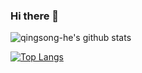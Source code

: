 ### Hi there 👋

![qingsong-he's github stats](https://github-readme-stats.vercel.app/api?username=qingsong-he&show_icons=true)

[![Top Langs](https://github-readme-stats.vercel.app/api/top-langs/?username=qingsong-he)](https://github.com/anuraghazra/github-readme-stats)

<!--
**qingsong-he/qingsong-he** is a ✨ _special_ ✨ repository because its `README.md` (this file) appears on your GitHub profile.

Here are some ideas to get you started:

- 🔭 I’m currently working on ...
- 🌱 I’m currently learning ...
- 👯 I’m looking to collaborate on ...
- 🤔 I’m looking for help with ...
- 💬 Ask me about ...
- 📫 How to reach me: ...
- 😄 Pronouns: ...
- ⚡ Fun fact: ...
-->
